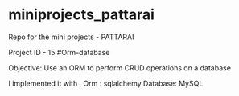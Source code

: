 # miniprojects_pattarai
Repo for the mini projects - PATTARAI

Project ID - 15 #Orm-database

Objective: Use an ORM to perform CRUD operations on a database

I implemented it with ,
Orm : sqlalchemy
Database: MySQL
